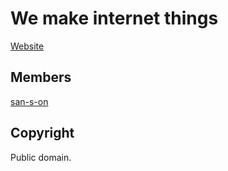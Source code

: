 # We make internet things

[Website](https://191512.xyz/)

## Members

[san-s-on](https://github.com/san-s-on)

## Copyright

Public domain.

